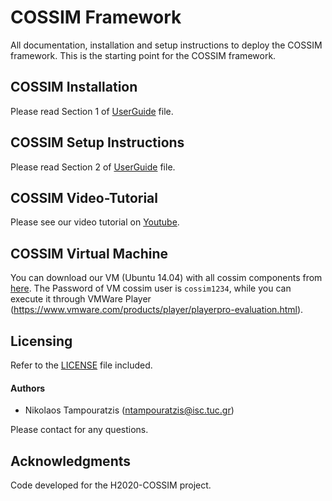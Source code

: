 # COSSIM Framework

All documentation, installation and setup instructions to deploy the COSSIM framework. This is the starting point for the COSSIM framework. 

## COSSIM Installation

Please read Section 1 of [UserGuide](UserGuide.pdf) file.

## COSSIM Setup Instructions

Please read Section 2 of [UserGuide](UserGuide.pdf) file.

## COSSIM Video-Tutorial

Please see our video tutorial on [Youtube](https://youtu.be/QZTwQv0xqhk).

## COSSIM Virtual Machine

You can download our VM (Ubuntu 14.04) with all cossim components from [here](http://kition.mhl.tuc.gr:8000/d/5970fdcb2c/). The Password of VM cossim user is `cossim1234`, while you can execute it through VMWare Player (https://www.vmware.com/products/player/playerpro-evaluation.html).

## Licensing

Refer to the [LICENSE](LICENSE) file included.

#### Authors

* Nikolaos Tampouratzis (ntampouratzis@isc.tuc.gr)

Please contact for any questions.

## Acknowledgments

Code developed for the H2020-COSSIM project.


